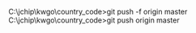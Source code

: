 C:\jchip\kwgo\country_code>git push -f origin master
C:\jchip\kwgo\country_code>git push origin master